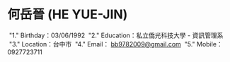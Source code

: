 # 何岳晉 (HE YUE-JIN)

  "1." Birthday：03/06/1992
  "2." Education：私立僑光科技大學 - 資訊管理系
  "3." Location：台中市
  "4." Email： bb9782009@gmail.com
  "5." Mobile：0927723711

